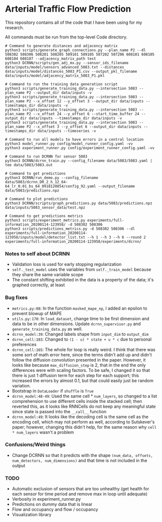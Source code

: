 # Arterial Traffic Flow Prediction

This repository contains all of the code that I have been using for my research.

All commands must be run from the top-level Code directory.

    # Command to generate distances and adjacency matrix
    python3 scripts/generate_graph_connections.py --plan_name P2 --dl 508302 508306 508201 508205 509101 509105 507202 507206 608101 608105 608104 608107 --adjacency_matrix_path test
    python3 DCRNN/scripts/gen_adj_mx.py --sensor_ids_filename data/inputs/model/sensors_advanced_5083.txt --distances data/inputs/model/distances_5083_P1.csv --output_pkl_filename data/inputs/model/adjacency_matrix_5083_P1.pkl

    # Command to run the training data generation script
    python3 scripts/generate_training_data.py --intersection 5083 --plan_name P2 --output_dir data/inputs -v
    python3 scripts/generate_training_data.py --intersection 5083 --plan_name P2 --x_offset 12 --y_offset 3 --output_dir data/inputs --timestamps_dir data/inputs -v
    python3 scripts/generate_training_data.py --intersection 5083 --plan_name P2 --x_offset 24 --y_offset 6 --start_time_buffer 24 --output_dir data/inputs --timestamps_dir data/inputs -v
    python3 scripts/generate_training_data.py --intersection 5083 --plan_name P2 --x_offset 3 --y_offset 6 --output_dir data/inputs --timestamps_dir data/inputs --timeseries -v

    # Command to run all models to have errors in a central location
    python3 model_runner.py config/model_runner_config.yaml -vv
    python3 experiment_runner.py config/experiment_runner_config.yaml -vv

    # Command to run DCRNN for sensor 5083
    python3 DCRNN/dcrnn_train.py --config_filename data/5083/5083.yaml | tee data/5083/5083.out

    # Command to get predictions
    python3 DCRNN/run_demo.py --config_filename data/5083/dcrnn_DR_2_h_12_64-64_lr_0.01_bs_64_0918120854/config_92.yaml --output_filename data/5083/predictions.npz

    # Command to plot predictions
    python3 DCRNN/scripts/graph_predictions.py data/5083/predictions.npz data/inputs/5083_sensor_data/test.npz
    
    # Command to get predictions metrics
    python3 scripts/experiment_metrics.py experiments/full-information_20200114-123958/ -d 508302 508306
    python3 scripts/predictions_metrics.py -d 508302 508306 --dl experiments/full-information_20200114-123958/inputs/model/detector_list.txt --h 1 --h 3 --h 6 --round 2 experiments/full-information_20200114-123958/experiments/dcrnn/

### Notes to self about DCRNN

- Validation loss is used for early stopping regularization
- `self._test_model` uses the variables from `self._train_model` because they share the same variable scope
- The constant shifting exhibited in the data is a property of the data; it's graphed correctly, at least

### Bug fixes

- `metrics.py:88`: In the function `masked_mape_np`, I added an epsilon to prevent blowup of MAPE
- `utils.py:178`: In `load_dataset`, change time to be first dimension and data to be in other dimensions. Update `dcrnn_supervisor.py` and `generate_training_data.py` as well.
- `dcrnn_model:39`: Changed labels shape from `input_dim` to `output_dim`
- `dcrnn_cell:103`: Changed to `(1 - u) * state + u * c` due to personal preferences
- `dcrnn_cell:165`: The whole for loop is really weird. I think that there was some sort of math error here, since the terms didn't add up and didn't follow the diffusion convolution presented in the paper. However, it looks like because `max_diffusion_step` is 2, that in the end the only differences were with scaling factors. To be safe, I changed it so that there is just 1 diffusion term for each step for each support; this increased the errors by almost 0.1, but that could easily just be random variation.
- Bootstrap in `DataLoader` if `shuffle` is `True`
- `dcrnn_model:48-49`: Used the same cell * `num_layers`, so changed to a list comprehension to use different cells inside the stacked cell; then reverted this, as it looks like RNNCells do not keep any meaningful state since state is passed into the `__call__` function
- `dcrnn_model:49`: It looks like the decoding cell is the same cell as the encoding cell, which may not perform as well, according to Sutskever's paper; however, changing this didn't help, for the same reason why `cell * num_layers` wasn't a problem

### Confusions/Weird things

- Change DCRNN so that it predicts with the shape `(num_data, offsets, num_detectors, num_dimensions)` and that time is not included in the output

### TODO

- Automatic exclusion of sensors that are too unhealthy (get health for each sensor for time period and remove max in loop until adequate)
- Verbosity in experiment_runner.py
- Predictions on dummy data that is linear
- Flow and occupancy and flow / occupancy
- Visualization library
